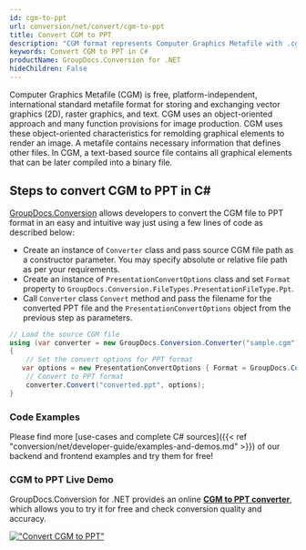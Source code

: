 ```yaml
---
id: cgm-to-ppt
url: conversion/net/convert/cgm-to-ppt
title: Convert CGM to PPT
description: "CGM format represents Computer Graphics Metafile with .cgm extension. Learn how to convert CGM to PPT file programmatically in C# language using GroupDocs.Conversion for .NET library."
keywords: Convert CGM to PPT in C#
productName: GroupDocs.Conversion for .NET
hideChildren: False
---
```


Computer Graphics Metafile (CGM) is free, platform-independent, international standard metafile format for storing and exchanging vector graphics (2D), raster graphics, and text. CGM uses an object-oriented approach and many function provisions for image production. CGM uses these object-oriented characteristics for remolding graphical elements to render an image. A metafile contains necessary information that defines other files. In CGM, a text-based source file contains all graphical elements that can be later compiled into a binary file.

## Steps to convert CGM to PPT in C#

[GroupDocs.Conversion](https://products.groupdocs.com/conversion/net) allows developers to convert the CGM file to PPT format in an easy and intuitive way just using a few lines of code as described below:

* Create an instance of `Converter` class and pass source CGM file path as a constructor parameter. You may specify absolute or relative file path as per your requirements. 
* Create an instance of `PresentationConvertOptions` class and set `Format` property to `GroupDocs.Conversion.FileTypes.PresentationFileType.Ppt`.
* Call `Converter` class `Convert` method and pass the filename for the converted PPT file and the `PresentationConvertOptions` object from the previous step as parameters.

```csharp
// Load the source CGM file
using (var converter = new GroupDocs.Conversion.Converter("sample.cgm"))
{
    // Set the convert options for PPT format
   var options = new PresentationConvertOptions { Format = GroupDocs.Conversion.FileTypes.PresentationFileType.Ppt };
    // Convert to PPT format
    converter.Convert("converted.ppt", options);
}
```

### Code Examples

Please find more [use-cases and complete C# sources]({{< ref "conversion/net/developer-guide/examples-and-demos.md" >}}) of our backend and frontend examples and try them for free!

### CGM to PPT Live Demo

GroupDocs.Conversion for .NET provides an online [**CGM to PPT converter**](https://products.groupdocs.app/conversion/cgm-to-ppt), which allows you to try it for free and check conversion quality and accuracy.

[!["Convert CGM to PPT"](conversion/net/images/convert-to-ppt/convert-cgm-to-ppt.png)](https://products.groupdocs.app/conversion/cgm-to-ppt)